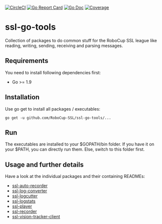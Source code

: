 [![CircleCI](https://circleci.com/gh/RoboCup-SSL/ssl-go-tools/tree/master.svg?style=svg)](https://circleci.com/gh/RoboCup-SSL/ssl-go-tools/tree/master)
[![Go Report Card](https://goreportcard.com/badge/github.com/RoboCup-SSL/ssl-go-tools?style=flat-square)](https://goreportcard.com/report/github.com/RoboCup-SSL/ssl-go-tools)
[![Go Doc](https://img.shields.io/badge/godoc-reference-blue.svg?style=flat-square)](https://godoc.org/github.com/RoboCup-SSL/ssl-go-tools)
[![Coverage](https://img.shields.io/badge/coverage-report-blue.svg)](https://circleci.com/api/v1.1/project/github/RoboCup-SSL/ssl-go-tools/latest/artifacts/0/coverage?branch=master)


# ssl-go-tools

Collection of packages to do common stuff for the RoboCup SSL league like reading, writing, sending, receiving and parsing messages.

## Requirements
You need to install following dependencies first: 
 * Go >= 1.9
 
## Installation

Use go get to install all packages / executables:

```
go get -u github.com/RoboCup-SSL/ssl-go-tools/...
```

## Run
The executables are installed to your $GOPATH/bin folder. If you have it on your $PATH, you can directly run them. Else, switch to this folder first.

## Usage and further details

Have a look at the individual packages and their containing READMEs:

 * [ssl-auto-recorder](cmd/ssl-auto-recorder/README.md)
* [ssl-log-converter](cmd/ssl-log-converter/README.md)
* [ssl-logcutter](cmd/ssl-logcutter/README.md)
* [ssl-logstats](cmd/ssl-logstats/README.md)
* [ssl-player](cmd/ssl-player/README.md)
* [ssl-recorder](cmd/ssl-recorder/README.md)
* [ssl-vision-tracker-client](cmd/ssl-vision-tracker-client/README.md)
